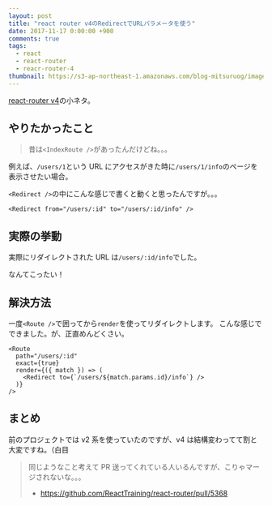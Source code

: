 ```yaml
---
layout: post
title: "react router v4のRedirectでURLパラメータを使う"
date: 2017-11-17 0:00:00 +900
comments: true
tags:
  - react
  - react-router
  - reacr-router-4
thumbnail: https://s3-ap-northeast-1.amazonaws.com/blog-mitsuruog/images/2017/react-router-4.png
---
```


[react-router v4](https://github.com/ReactTraining/react-router)の小ネタ。

<!-- more -->

## やりたかったこと

> 昔は`<IndexRoute />`があったんだけどね。。。

例えば、`/users/1`という URL にアクセスがきた時に`/users/1/info`のページを表示させたい場合。

`<Redirect />`の中にこんな感じで書くと動くと思ったんですが。。。

```
<Redirect from="/users/:id" to="/users/:id/info" />
```

## 実際の挙動

実際にリダイレクトされた URL は`/users/:id/info`でした。

なんてこったい！

## 解決方法

一度`<Route />`で囲ってから`render`を使ってリダイレクトします。
こんな感じでできました。が、正直めんどくさい。

```
<Route
  path="/users/:id"
  exact={true}
  render={({ match }) => (
    <Redirect to={`/users/${match.params.id}/info`} />
  )}
/>
```

## まとめ

前のプロジェクトでは v2 系を使っていたのですが、v4 は結構変わってて割と大変ですね。（白目

> 同じようなこと考えて PR 送ってくれている人いるんですが、こりゃマージされないな。。。
>
> - <https://github.com/ReactTraining/react-router/pull/5368>
